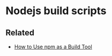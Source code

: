 # Nodejs build scripts

## Related

-   [How to Use npm as a Build Tool](https://www.keithcirkel.co.uk/how-to-use-npm-as-a-build-tool/)
